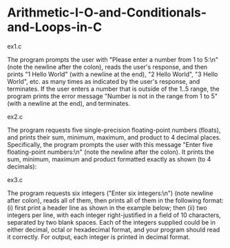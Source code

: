 # Arithmetic-I-O-and-Conditionals-and-Loops-in-C

ex1.c

The program prompts the user with "Please enter a number from 1 to 5:\n" (note the newline after the colon), reads the user's response, and then prints "1 Hello World" (with a newline at the end), "2 Hello World", "3 Hello World", etc. as many times as indicated by the user's response, and terminates. If the user enters a number that is outside of the 1..5 range, the program prints the error message "Number is not in the range from 1 to 5" (with a newline at the end), and terminates.

ex2.c

The program requests five single-precision floating-point numbers (floats), and prints their sum, minimum, maximum, and product to 4 decimal places. Specifically, the program prompts the user with this message "Enter five floating-point numbers:\n" (note the newline after the colon). It prints the sum, minimum, maximum and product formatted exactly as shown (to 4 decimals):

ex3.c

The program requests six integers ("Enter six integers:\n") (note newline after colon), reads all of them, then prints all of them in the following format: (i) first print a header line as shown in the example below; then (ii) two integers per line, with each integer right-justified in a field of 10 characters, separated by two blank spaces. Each of the integers supplied could be in either decimal, octal or hexadecimal format, and your program should read it correctly. For output, each integer is printed in decimal format.
